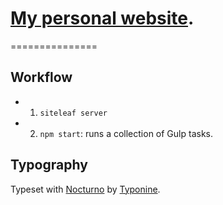 # [My personal website](http://robinrendle.com).
===============

## Workflow

- 1. `siteleaf server`
- 2. `npm start`: runs a collection of Gulp tasks.


## Typography

Typeset with [Nocturno](http://www.typonine.com/fonts/font-library/nocturno/) by [Typonine](http://www.typonine.com).
